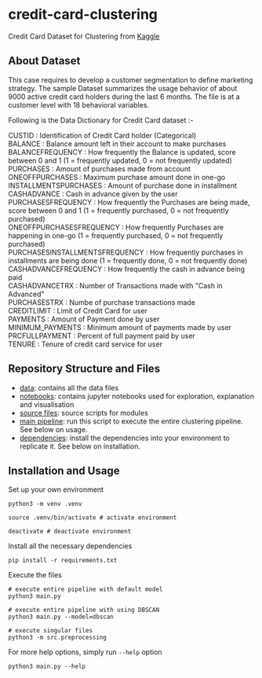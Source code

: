 # credit-card-clustering
Credit Card Dataset for Clustering from [Kaggle](https://www.kaggle.com/datasets/arjunbhasin2013/ccdata)

## About Dataset

This case requires to develop a customer segmentation to define marketing strategy. The sample Dataset summarizes the usage behavior of about 9000 active credit card holders during the last 6 months. The file is at a customer level with 18 behavioral variables.  
  
Following is the Data Dictionary for Credit Card dataset :-  

CUSTID : Identification of Credit Card holder (Categorical)  
BALANCE : Balance amount left in their account to make purchases  
BALANCEFREQUENCY : How frequently the Balance is updated, score between 0 and 1 (1 = frequently updated, 0 = not frequently updated)  
PURCHASES : Amount of purchases made from account  
ONEOFFPURCHASES : Maximum purchase amount done in one-go  
INSTALLMENTSPURCHASES : Amount of purchase done in installment  
CASHADVANCE : Cash in advance given by the user  
PURCHASESFREQUENCY : How frequently the Purchases are being made, score between 0 and 1 (1 = frequently purchased, 0 = not frequently purchased)  
ONEOFFPURCHASESFREQUENCY : How frequently Purchases are happening in one-go (1 = frequently purchased, 0 = not frequently purchased)  
PURCHASESINSTALLMENTSFREQUENCY : How frequently purchases in installments are being done (1 = frequently done, 0 = not frequently done)  
CASHADVANCEFREQUENCY : How frequently the cash in advance being paid  
CASHADVANCETRX : Number of Transactions made with "Cash in Advanced"  
PURCHASESTRX : Numbe of purchase transactions made  
CREDITLIMIT : Limit of Credit Card for user  
PAYMENTS : Amount of Payment done by user  
MINIMUM_PAYMENTS : Minimum amount of payments made by user  
PRCFULLPAYMENT : Percent of full payment paid by user  
TENURE : Tenure of credit card service for user  

## Repository Structure and Files

- [data](data): contains all the data files
- [notebooks](notebooks): contains jupyter notebooks used for exploration, explanation and visualisation
- [source files](src): source scripts for modules
- [main pipeline](main.py): run this script to execute the entire clustering pipeline. See below on usage.
- [dependencies](requirements.txt): install the dependencies into your environment to replicate it. See below on installation.


## Installation and Usage

Set up your own environment  
```
python3 -m venv .venv

source .venv/bin/activate # activate environment

deactivate # deactivate environment
```

Install all the necessary dependencies  
```
pip install -r requirements.txt
```

Execute the files
```
# execute entire pipeline with default model
python3 main.py

# execute entire pipeline with using DBSCAN
python3 main.py --model=dbscan

# execute singular files
python3 -m src.preprocessing

```

For more help options, simply run `--help` option
```
python3 main.py --help
```
